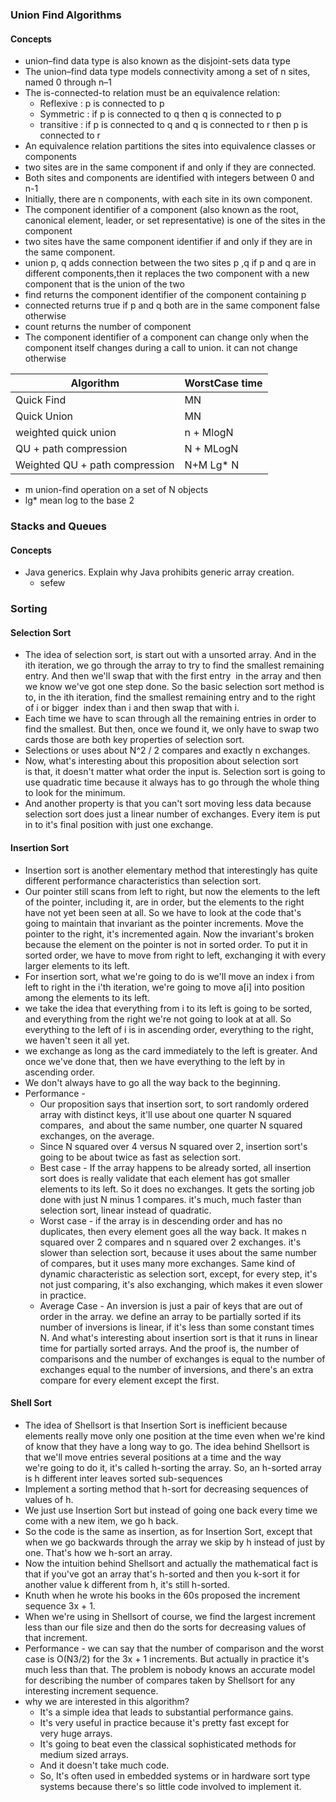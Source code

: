 ### Union Find Algorithms
#### Concepts
 - union–find data type is also known as the disjoint-sets data type
 - The union–find data type models connectivity among a set of n sites, named 0 through n–1
 - The is-connected-to relation must be an equivalence relation:
   * Reflexive : p is connected to  p
   * Symmetric : if p is connected to q then q is connected to p
   * transitive : if p is connected to q and q is connected to r then p is connected to r
 - An equivalence relation partitions the sites into equivalence classes or components
 - two sites are in the same component if and only if they are connected.
 - Both sites and components are identified with integers between 0 and n-1
 - Initially, there are n components, with each site in its own component.
 - The component identifier of a component (also known as the root, canonical element, leader, or set representative) is one of the sites in the component
 - two sites have the same component identifier if and only if they are in the same component.
 - union p, q adds  connection between the two sites p ,q if p and q are in different components,then it replaces
 the two component with a new component that is the union of the two
 - find returns the component identifier of the component containing p 
 - connected returns true if p and q both are in the same component false otherwise
 - count returns the number of component
 - The component identifier of a component can change only when the component itself changes during a call to union. it can not change otherwise
 
 | Algorithm | WorstCase time |
 | --- | --- | 
 |Quick Find | MN |
 |Quick Union| MN | 
 |weighted quick union| n + MlogN|
 |QU + path compression | N  + MLogN|
 |Weighted QU + path compression| N+M Lg* N|
 
- m union-find operation on a set of N objects
- lg* mean log to the base 2

### Stacks and Queues
#### Concepts
 - Java generics. Explain why Java prohibits generic array creation.
    * sefew
    
### Sorting
#### Selection Sort
 - The idea of selection sort, is start out with a unsorted array. And in the ith iteration,
   we go through the array to try to find the smallest remaining entry. And then we'll swap that with the first entry 
   in the array and then we know we've got one step done.
   So the basic selection sort method is to, in the ith iteration, find the smallest remaining entry and to the right of i or bigger 
   index than i and then swap that with i.
 - Each time we have to scan through all the remaining entries in order to find the smallest. But then, once we found it, 
   we only have to swap two cards those are both key properties of selection sort.
 - Selections or uses about N^2 / 2 compares and exactly n exchanges.
 - Now, what's interesting about this proposition about selection sort is that, it doesn't matter what order the input is.
   Selection sort is going to use quadratic time because it always has to go through the whole thing to look for the minimum. 
 - And another property is that you can't sort moving less data because selection sort does just a linear number of exchanges. 
   Every item is put in to it's final position with just one exchange. 

#### Insertion Sort
 - Insertion sort is another elementary method that interestingly has quite  different performance characteristics than selection sort.
 - Our pointer still scans from left to right, but now the elements to the left of the pointer, including it, are in order, but the elements to the right have not yet been seen at all. So we have to look at the code that's going to maintain that invariant as the pointer increments. Move the pointer to the right, it's incremented again. Now the invariant's broken because the element on the pointer is not in sorted order. To put it in sorted order, we have to move from right to left, exchanging it with every larger elements to its left.
 - For insertion sort, what we're going to do is we'll move an index i from left to right  in the i'th iteration, we're going to move a[i] into position among the elements to its left. 
 - we take the idea that everything from i to its left is going to be sorted, and everything from the right we're not going to look at at all.
   So everything to the left of i is in ascending order, everything to the right, we haven't seen it all yet. 
 - we exchange as long as the card immediately to the left is greater. And once we've done that, then we have everything to the left by in ascending order.
 - We don't always have to go all the way back to the beginning.
 - Performance -
   - Our proposition says that insertion sort, to sort randomly ordered array with distinct keys, it'll use about one quarter N squared compares, 
   and about the same number, one quarter N squared exchanges, on the average. 
   - Since N squared over 4 versus N squared over 2, insertion sort's going to be about twice as fast as selection sort.
   - Best case  - If the array happens to be already sorted, all insertion sort does is really validate that each element has got smaller elements to its left. So it does no exchanges. It gets the sorting job done with just N minus 1 compares.  it's much, much faster than selection sort, linear instead of quadratic. 
   - Worst case - if the array is in descending order and has no duplicates, then every element goes all the way back. It makes n squared over 2 compares and n squared over 2 exchanges.  it's slower than selection sort, because it uses about the same number of compares, but it uses many more exchanges. Same kind of dynamic characteristic as selection sort, except, for every step, it's not just comparing, it's also exchanging, which makes it even slower in practice.
   - Average Case - An inversion is just a pair of keys that are out of order in the array. we define an array to be partially sorted if its number of inversions is linear, if it's less than some constant times N. And what's interesting about insertion sort is that it runs in linear time for partially sorted arrays. 
     And the proof is, the number of comparisons and the number of exchanges is equal to the number of exchanges equal to the number of inversions, and there's an extra compare for every element except the first. 



#### Shell Sort  
- The idea of Shellsort is that Insertion Sort is inefficient because elements really move only one position at the time even when we're kind of know that they have a long way to go. 
  The idea behind Shellsort is that we'll move entries several positions at a time and the way we're going to do it, it's called h-sorting the array.
  So, an h-sorted array is h different inter leaves sorted sub-sequences
- Implement a sorting method that h-sort for decreasing sequences of values of h.
- We just use Insertion Sort but instead of going one back every time we come with a new item, we go h back.
- So the code is the same as insertion, as for Insertion Sort, except that when we go backwards through the array we skip by h instead of just by one. That's how we h-sort an array.
- Now the intuition behind Shellsort and actually the mathematical fact is that if you've got an array that's h-sorted and then you k-sort it for another value k different from h, it's still h-sorted.
- Knuth when he wrote his books in the 60s proposed the increment sequence 3x + 1.
- When we're using in Shellsort of course, we find the largest increment less than our file size and then do the sorts for decreasing values of that increment.
- Performance - we can say that the number of comparison and the worst case is O(N3/2) for the 3x + 1 increments.
  But actually in practice it's much less than that. The problem is nobody knows an accurate model for describing the number of compares taken by Shellsort for any interesting increment sequence.
- why we are interested in this algorithm?
    - It's a simple idea that leads to substantial performance gains. 
    - It's very useful in practice because it's pretty fast except for very huge arrays.
    - It's going to beat even the classical sophisticated methods for medium sized arrays. 
    - And it doesn't take much code.
    - So, It's often used in embedded systems or in hardware sort type systems because there's so little code involved to implement it.
           


